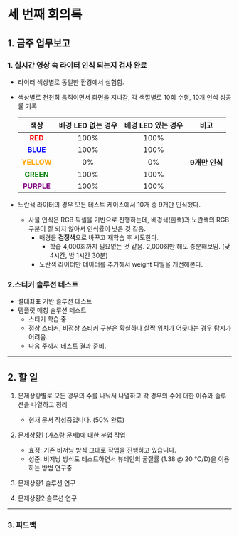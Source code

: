 # 세 번째 회의록

## 1. 금주 업무보고

### 1. 실시간 영상 속 라이터 인식 되는지 검사 완료

+ 라이터 색상별로 동일한 환경에서 실험함.

+ 색상별로 천천히 움직이면서 화면을 지나감, 각 색깔별로 10회 수행, 10개 인식 성공률 기록

    |                     색상                     | 배경 LED 없는 경우 | 배경 LED 있는 경우 |      비고      |
    | :------------------------------------------: | :----------------: | :----------------: | :------------: |
    |    **<span style="color:red">RED</span>**    |        100%        |        100%        |                |
    |   <span style="color:blue">**BLUE**</span>   |        100%        |        100%        |                |
    | **<span style="color:orange">YELLOW</span>** |         0%         |         0%         | **9개만 인식** |
    |  <span style="color:green">**GREEN**</span>  |        100%        |        100%        |                |
    | **<span style="color:purple">PURPLE</span>** |        100%        |        100%        |                |

+ 노란색 라이터의 경우 모든 테스트 케이스에서 10개 중 9개만 인식했다.

    + 사물 인식은 RGB 픽셀을 기반으로 진행하는데, 배경색(흰색)과 노란색의 RGB 구분이 잘 되지 않아서 인식률이 낮은 것 같음.
        + 배경을 **검정색**으로 바꾸고 재학습 후 시도한다.
            + 학습 4,000회까지 필요없는 것 같음. 2,000회만 해도 충분해보임. (낮 4시간, 밤 1시간 30분)
        + 노란색 라이터만 데이터를 추가해서 weight 파일을 개선해본다.

### 2.스티커 솔루션 테스트

+ 절대좌표 기반 솔루션 테스트
+ 템플릿 매칭 솔루션 테스트
    + 스티커 학습 중
    + 정상 스티커, 비정상 스티커 구분은 확실하나 살짝 위치가 어긋나는 경우 탐지가 어려움.
    + 다음 주까지 테스트 결과 준비. 

---

## 2. 할 일

1. 문제상황별로 모든 경우의 수를 나눠서 나열하고 각 경우의 수에 대한 이슈와 솔루션을 나열하고 정리
    + 현재 문서 작성중입니다. (50% 완료)
2. 문제상황1 (가스량 문제)에 대한 분업 작업
    + 효정: 기존 비저닝 방식 그대로 작업을 진행하고 있습니다.
    + 성준: 비저닝 방식도 테스트하면서 뷰테인의 굴절률 (1.38 @ 20 ℃/D)을 이용하는 방법 연구중

3. 문제상황1 솔루션 연구
4. 문제상황2 솔루션 연구

---

### 3. 피드백

